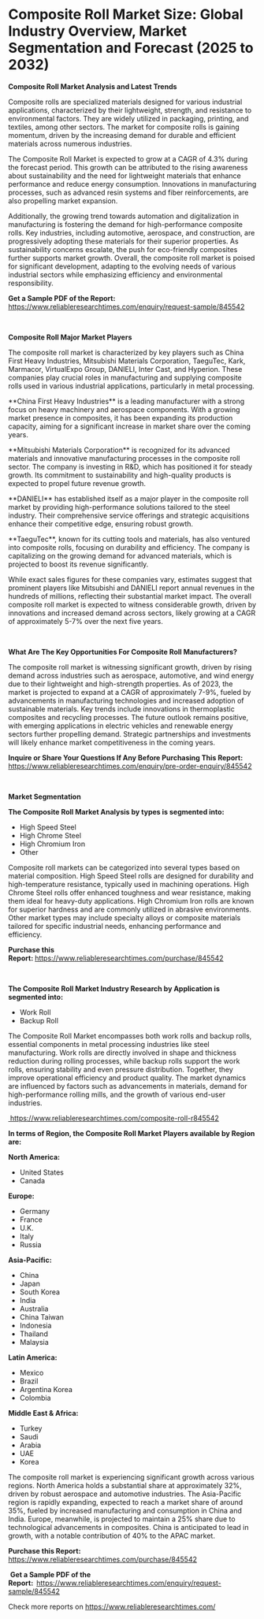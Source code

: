 <p><h1>Composite Roll Market Size: Global Industry Overview, Market Segmentation and Forecast (2025 to 2032)</h1></p><p><strong>Composite Roll Market Analysis and Latest Trends</strong></p>
<p><p>Composite rolls are specialized materials designed for various industrial applications, characterized by their lightweight, strength, and resistance to environmental factors. They are widely utilized in packaging, printing, and textiles, among other sectors. The market for composite rolls is gaining momentum, driven by the increasing demand for durable and efficient materials across numerous industries.</p><p>The Composite Roll Market is expected to grow at a CAGR of 4.3% during the forecast period. This growth can be attributed to the rising awareness about sustainability and the need for lightweight materials that enhance performance and reduce energy consumption. Innovations in manufacturing processes, such as advanced resin systems and fiber reinforcements, are also propelling market expansion. </p><p>Additionally, the growing trend towards automation and digitalization in manufacturing is fostering the demand for high-performance composite rolls. Key industries, including automotive, aerospace, and construction, are progressively adopting these materials for their superior properties. As sustainability concerns escalate, the push for eco-friendly composites further supports market growth. Overall, the composite roll market is poised for significant development, adapting to the evolving needs of various industrial sectors while emphasizing efficiency and environmental responsibility.</p></p>
<p><strong>Get a Sample PDF of the Report:&nbsp;</strong> <a href="https://www.reliableresearchtimes.com/enquiry/request-sample/845542?utm_campaign=3316&utm_medium=2&utm_source=Github&utm_content=ia&utm_term=09042025&utm_id=composite-roll">https://www.reliableresearchtimes.com/enquiry/request-sample/845542</a></p>
<p>&nbsp;</p>
<p><strong>Composite Roll Major Market Players</strong></p>
<p><p>The composite roll market is characterized by key players such as China First Heavy Industries, Mitsubishi Materials Corporation, TaeguTec, Kark, Marmacor, VirtualExpo Group, DANIELI, Inter Cast, and Hyperion. These companies play crucial roles in manufacturing and supplying composite rolls used in various industrial applications, particularly in metal processing.</p><p>**China First Heavy Industries** is a leading manufacturer with a strong focus on heavy machinery and aerospace components. With a growing market presence in composites, it has been expanding its production capacity, aiming for a significant increase in market share over the coming years.</p><p>**Mitsubishi Materials Corporation** is recognized for its advanced materials and innovative manufacturing processes in the composite roll sector. The company is investing in R&D, which has positioned it for steady growth. Its commitment to sustainability and high-quality products is expected to propel future revenue growth.</p><p>**DANIELI** has established itself as a major player in the composite roll market by providing high-performance solutions tailored to the steel industry. Their comprehensive service offerings and strategic acquisitions enhance their competitive edge, ensuring robust growth.</p><p>**TaeguTec**, known for its cutting tools and materials, has also ventured into composite rolls, focusing on durability and efficiency. The company is capitalizing on the growing demand for advanced materials, which is projected to boost its revenue significantly.</p><p>While exact sales figures for these companies vary, estimates suggest that prominent players like Mitsubishi and DANIELI report annual revenues in the hundreds of millions, reflecting their substantial market impact. The overall composite roll market is expected to witness considerable growth, driven by innovations and increased demand across sectors, likely growing at a CAGR of approximately 5-7% over the next five years.</p></p>
<p>&nbsp;</p>
<p><strong>What Are The Key Opportunities For Composite Roll Manufacturers?</strong></p>
<p><p>The composite roll market is witnessing significant growth, driven by rising demand across industries such as aerospace, automotive, and wind energy due to their lightweight and high-strength properties. As of 2023, the market is projected to expand at a CAGR of approximately 7-9%, fueled by advancements in manufacturing technologies and increased adoption of sustainable materials. Key trends include innovations in thermoplastic composites and recycling processes. The future outlook remains positive, with emerging applications in electric vehicles and renewable energy sectors further propelling demand. Strategic partnerships and investments will likely enhance market competitiveness in the coming years.</p></p>
<p><strong>Inquire or Share Your Questions If Any Before Purchasing This Report:</strong> <a href="https://www.reliableresearchtimes.com/enquiry/pre-order-enquiry/845542?utm_campaign=3316&utm_medium=2&utm_source=Github&utm_content=ia&utm_term=09042025&utm_id=composite-roll">https://www.reliableresearchtimes.com/enquiry/pre-order-enquiry/845542</a></p>
<p>&nbsp;</p>
<p><strong>Market Segmentation</strong></p>
<p><strong>The Composite Roll Market Analysis by types is segmented into:</strong></p>
<p><ul><li>High Speed Steel</li><li>High Chrome Steel</li><li>High Chromium Iron</li><li>Other</li></ul></p>
<p><p>Composite roll markets can be categorized into several types based on material composition. High Speed Steel rolls are designed for durability and high-temperature resistance, typically used in machining operations. High Chrome Steel rolls offer enhanced toughness and wear resistance, making them ideal for heavy-duty applications. High Chromium Iron rolls are known for superior hardness and are commonly utilized in abrasive environments. Other market types may include specialty alloys or composite materials tailored for specific industrial needs, enhancing performance and efficiency.</p></p>
<p><strong>Purchase this Report:&nbsp;</strong><a href="https://www.reliableresearchtimes.com/purchase/845542?utm_campaign=3316&utm_medium=2&utm_source=Github&utm_content=ia&utm_term=09042025&utm_id=composite-roll">https://www.reliableresearchtimes.com/purchase/845542</a></p>
<p>&nbsp;</p>
<p><strong>The Composite Roll Market Industry Research by Application is segmented into:</strong></p>
<p><ul><li>Work Roll</li><li>Backup Roll</li></ul></p>
<p><p>The Composite Roll Market encompasses both work rolls and backup rolls, essential components in metal processing industries like steel manufacturing. Work rolls are directly involved in shape and thickness reduction during rolling processes, while backup rolls support the work rolls, ensuring stability and even pressure distribution. Together, they improve operational efficiency and product quality. The market dynamics are influenced by factors such as advancements in materials, demand for high-performance rolling mills, and the growth of various end-user industries.</p></p>
<p><a href="https://www.reliableresearchtimes.com/composite-roll-r845542?utm_campaign=3316&utm_medium=2&utm_source=Github&utm_content=ia&utm_term=09042025&utm_id=composite-roll">&nbsp;https://www.reliableresearchtimes.com/composite-roll-r845542</a></p>
<p><strong>In terms of Region, the Composite Roll Market Players available by Region are:</strong></p>
<p>
    <p> <strong> North America: </strong>
        <ul>
            <li>United States</li>
            <li>Canada</li>
        </ul>
        </p> 
    <p> <strong> Europe: </strong>
        <ul>
            <li>Germany</li>
            <li>France</li>
            <li>U.K.</li>
            <li>Italy</li>
            <li>Russia</li>
        </ul>
        </p> 
    <p> <strong> Asia-Pacific: </strong>
        <ul>
            <li>China</li>
            <li>Japan</li>
            <li>South Korea</li>
            <li>India</li>
            <li>Australia</li>
            <li>China Taiwan</li>
            <li>Indonesia</li>
            <li>Thailand</li>
            <li>Malaysia</li>
        </ul>
        </p> 
    <p> <strong> Latin America: </strong>
        <ul>
            <li>Mexico</li>
            <li>Brazil</li>
            <li>Argentina Korea</li>
            <li>Colombia</li>
        </ul>
        </p> 
    <p> <strong> Middle East & Africa: </strong>
        <ul>
            <li>Turkey</li>
            <li>Saudi</li>
            <li>Arabia</li>
            <li>UAE</li>
            <li>Korea</li>
        </ul>
    </p>
    </p>
<p><p>The composite roll market is experiencing significant growth across various regions. North America holds a substantial share at approximately 32%, driven by robust aerospace and automotive industries. The Asia-Pacific region is rapidly expanding, expected to reach a market share of around 35%, fueled by increased manufacturing and consumption in China and India. Europe, meanwhile, is projected to maintain a 25% share due to technological advancements in composites. China is anticipated to lead in growth, with a notable contribution of 40% to the APAC market.</p></p>
<p><strong>Purchase this Report: </strong><a href="https://www.reliableresearchtimes.com/purchase/845542?utm_campaign=3316&utm_medium=2&utm_source=Github&utm_content=ia&utm_term=09042025&utm_id=composite-roll">https://www.reliableresearchtimes.com/purchase/845542</a></p>
<p>&nbsp;<strong>Get a Sample PDF of the Report:&nbsp;&nbsp;</strong><a href="https://www.reliableresearchtimes.com/enquiry/request-sample/845542?utm_campaign=3316&utm_medium=2&utm_source=Github&utm_content=ia&utm_term=09042025&utm_id=composite-roll">https://www.reliableresearchtimes.com/enquiry/request-sample/845542</a></p>
<p><strong></strong></p>
<p>Check more reports on <a href="https://www.reliableresearchtimes.com/?utm_campaign=3316&utm_medium=2&utm_source=Github&utm_content=ia&utm_term=09042025&utm_id=composite-roll">https://www.reliableresearchtimes.com/</a></p>